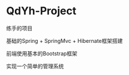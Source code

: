 # QdYh-Project
练手的项目

基础的Spring + SpringMvc + Hibernate框架搭建  
  
前端使用基本的Bootstrap框架  
  
实现一个简单的管理系统  
